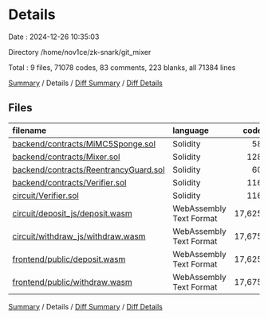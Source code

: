 # Details

Date : 2024-12-26 10:35:03

Directory /home/nov1ce/zk-snark/git_mixer

Total : 9 files,  71078 codes, 83 comments, 223 blanks, all 71384 lines

[Summary](results.md) / Details / [Diff Summary](diff.md) / [Diff Details](diff-details.md)

## Files
| filename | language | code | comment | blank | total |
| :--- | :--- | ---: | ---: | ---: | ---: |
| [backend/contracts/MiMC5Sponge.sol](/backend/contracts/MiMC5Sponge.sol) | Solidity | 58 | 2 | 14 | 74 |
| [backend/contracts/Mixer.sol](/backend/contracts/Mixer.sol) | Solidity | 128 | 31 | 30 | 189 |
| [backend/contracts/ReentrancyGuard.sol](/backend/contracts/ReentrancyGuard.sol) | Solidity | 60 | 16 | 11 | 87 |
| [backend/contracts/Verifier.sol](/backend/contracts/Verifier.sol) | Solidity | 116 | 17 | 50 | 183 |
| [circuit/Verifier.sol](/circuit/Verifier.sol) | Solidity | 116 | 17 | 50 | 183 |
| [circuit/deposit_js/deposit.wasm](/circuit/deposit_js/deposit.wasm) | WebAssembly Text Format | 17,625 | 0 | 17 | 17,642 |
| [circuit/withdraw_js/withdraw.wasm](/circuit/withdraw_js/withdraw.wasm) | WebAssembly Text Format | 17,675 | 0 | 17 | 17,692 |
| [frontend/public/deposit.wasm](/frontend/public/deposit.wasm) | WebAssembly Text Format | 17,625 | 0 | 17 | 17,642 |
| [frontend/public/withdraw.wasm](/frontend/public/withdraw.wasm) | WebAssembly Text Format | 17,675 | 0 | 17 | 17,692 |

[Summary](results.md) / Details / [Diff Summary](diff.md) / [Diff Details](diff-details.md)